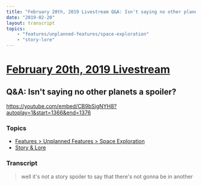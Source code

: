 ```yaml
---
title: "February 20th, 2019 Livestream Q&A: Isn't saying no other planets a spoiler?"
date: "2019-02-20"
layout: transcript
topics:
    - "features/unplanned-features/space-exploration"
    - "story-lore"
---
```

# [February 20th, 2019 Livestream](../2019-02-20.md)
## Q&A: Isn't saying no other planets a spoiler?
https://youtube.com/embed/CB9bSigNYH8?autoplay=1&start=1366&end=1376

### Topics
* [Features > Unplanned Features > Space Exploration](../topics/features/unplanned-features/space-exploration.md)
* [Story & Lore](../topics/story-lore.md)

### Transcript

> well it's not a story spoiler to say that there's not gonna be in another
